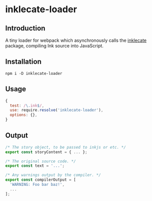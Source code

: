# inklecate-loader

## Introduction

A tiny loader for webpack which asynchronously calls the [inklecate](/inklecate) package, compiling Ink source into JavaScript.

## Installation

`npm i -D inklecate-loader`

## Usage

```javascript
{
  test: /\.ink$/,
  use: require.resolve('inklecate-loader'),
  options: {},
}
```

## Output

```javascript
/* The story object, to be passed to inkjs or etc. */
export const storyContent = { ... };

/* The original source code. */
export const text = '...';

/* Any warnings output by the compiler. */
export const compilerOutput = [
  'WARNING: Foo bar baz!',
  ...
];
```
